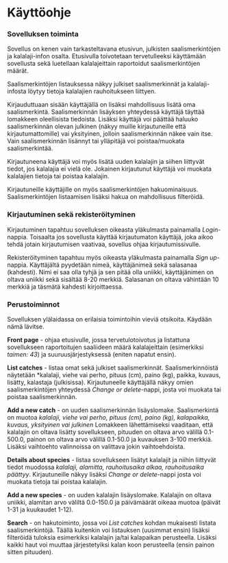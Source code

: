 # Käyttöohje

### Sovelluksen toiminta
Sovellus on kenen vain tarkasteltavana etusivun, julkisten saalismerkintöjen ja kalalaji-infon osalta. Etusivulla toivotetaan tervetulleeksi käyttämään sovellusta sekä luetellaan kalalajeittain raportoidut saalismerkintöjen määrät.

Saalismerkintöjen listauksessa näkyy julkiset saalismerkinnät ja kalalaji-infosta löytyy tietoja kalalajien rauhoitukseen liittyen.

Kirjauduttuaan sisään käyttäjällä on lisäksi mahdollisuus lisätä oma saalismerkintä. Saalismerkinnän lisäyksen yhteydessä käyttäjä täyttää lomakkeen oleellisista tiedoista. Lisäksi käyttäjä voi päättää haluuko saalismerkinnän olevan julkinen (näkyy muille kirjautuneille että kirjautumattomille) vai yksityinen, jolloin saalismerkinnän näkee vain itse. Vain saalismerkinnän lisännyt tai ylläpitäjä voi poistaa/muokata saalismerkintää.

Kirjautuneena käyttäjä voi myös lisätä uuden kalalajin ja siihen liittyvät tiedot, jos kalalajia ei vielä ole. Jokainen kirjautunut käyttäjä voi muokata kalalajien tietoja tai poistaa kalalajin.

Kirjautuneille käyttäjille on myös saalismerkintöjen hakuominaisuus. Saalismerkintöjen listaamisen lisäksi hakua on mahdollisuus filteröidä.

### Kirjautuminen sekä rekisteröityminen
Kirjautuminen tapahtuu sovelluksen oikeasta yläkulmasta painamalla *Login*-nappia. Toisaalta jos sovellusta käyttää kirjautumaton käyttäjä, joka aikoo tehdä jotain kirjautumisen vaativaa, sovellus ohjaa kirjautumissivulle.

Rekisteröityminen tapahtuu myös oikeasta yläkulmasta painamalla *Sign up*-nappia. Käyttäjältä pyydetään nimeä, käyttäjänimeä sekä salasanaa (kahdesti). Nimi ei saa olla tyhjä ja sen pitää olla uniikki, käyttäjänimen on oltava uniikki sekä sisältää 8-20 merkkiä. Salasanan on oltava vähintään 10 merkkiä ja täsmätä kahdesti kirjoittaessa.

### Perustoiminnot

Sovelluksen ylälaidassa on erilaisia toimintoihin vieviä otsikoita. Käydään nämä lävitse.

__Front page__ - ohjaa etusivulle, jossa tervetulotoivotus ja listattuna sovellukseen raportoitujen saaliideen määrä kalalajeittain (esimerkiksi *taimen: 43*) ja suuruusjärjestyksessä (eniten napatut ensin).

__List catches__ - listaa omat sekä julkiset saalismerkinnät. Saalismerkinnöistä näytetään *kalalaji, viehe vai perho, pituus (cm), paino (kg), paikka, kuvaus, lisätty, kalastaja (julkisissa). Kirjautuneelle käyttäjällä näkyy omien saalismerkintöjen yhteydessä *Change or delete*-nappi, josta voi muokata tai poistaa saalismerkinnän.

__Add a new catch__ - on uuden saalismerkinnän lisäyslomake. Saalismerkintä on muotoa *kalalaji, viehe vai perho, pituus (cm), paino (kg), kalapaikka, kuvaus, yksityinen vai julkinen* Lomakkeen lähettämiseksi vaaditaan, että kalalajin on oltava lisätty sovellukseen, pituuden on oltava arvo välillä 0.1-500.0, painon on oltava arvo välillä 0.1-50.0 ja kuvauksen 3-100 merkkiä. Lisäksi vaihtoehto valinnoissa on valittava jokin vaihtoehdoista.

__Details about species__ - listaa sovellukseen lisätyt kalalajit ja niihin liittyvät tiedot muodossa *kalalaji, alamitta, rauhoitusaika alkaa, rauhoitusaika päättyy*. Kirjautuneille näkyy lisäksi *Change or delete*-nappi josta voi muokata tietoja tai poistaa kalalajin.

__Add a new species__ - on uuden kalalajin lisäyslomake. Kalalajin on oltava uniikki, alamitan arvo väliltä 0.0-150.0 ja päivämäärät oikeaa muotoa (päivät 1-31 ja kuukaudet 1-12).

__Search__ - on hakutoiminto, jossa voi _List catches_ kohdan mukaisesti listata saalismerkintöjä. Täällä kuitenkin voi listauksen (uusimmat ensin) lisäksi filteröidä tuloksia esimerkiksi kalalajin ja/tai kalapaikan perusteella. Lisäksi kaikki haut voi muuttaa järjestetyiksi kalan koon perusteella (ensin painon sitten pituuden).
